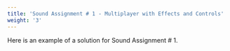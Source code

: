 ```yaml
---
title: 'Sound Assignment # 1 - Multiplayer with Effects and Controls'
weight: '3'
---
```

Here is an example of a solution for Sound Assignment # 1.
